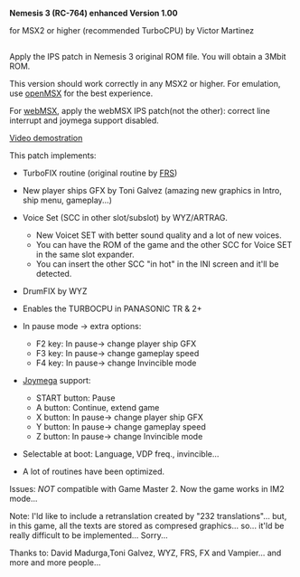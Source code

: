 **Nemesis 3 (RC-764) enhanced Version 1.00**


for MSX2 or higher (recommended TurboCPU)
by Victor Martinez
##

Apply the IPS patch in Nemesis 3 original ROM file. You will obtain a 3Mbit ROM.

This version should work correctly in any MSX2 or higher. For emulation, use [openMSX](https://openmsx.org/) for the best experience.

For [webMSX](http://webmsx.org/), apply the webMSX IPS patch(not the other): correct line interrupt and joymega support disabled.

[Video demostration](https://youtu.be/0IPT3a7ZkYE)


This patch implements:
  
  - TurboFIX routine (original routine by [FRS](http://frs.badcoffee.info/))
  - New player ships GFX by Toni Galvez (amazing new graphics in Intro, ship menu, gameplay...)
  - Voice Set (SCC in other slot/subslot) by WYZ/ARTRAG.
      - New Voicet SET with better sound quality and a lot of new voices.
      - You can have the ROM of the game and the other SCC for Voice SET in the same slot expander.
      - You can insert the other SCC "in hot" in the INI screen and it'll be detected.
  
  - DrumFIX by WYZ
  - Enables the TURBOCPU in PANASONIC TR & 2+
  - In pause mode -> extra options:
      - F2 key: In pause-> change player ship GFX
      - F3 key: In pause-> change gameplay speed
      - F4 key: In pause-> change Invincible mode
      
  - [Joymega](http://frs.badcoffee.info/hardware/joymega-en.html) support:
      - START button: Pause
      - A button: Continue, extend game
      - X button: In pause-> change player ship GFX
      - Y button: In pause-> change gameplay speed
      - Z button: In pause-> change Invincible mode
  
  - Selectable at boot: Language, VDP freq., invincible...
  - A lot of routines have been optimized.
  



Issues: *NOT* compatible with Game Master 2. Now the game works in IM2 mode...

Note: I'ld like to include a retranslation created by "232 translations"... but, in this game, all the texts are stored as
compresed graphics... so... it'ld be really difficult to be implemented... Sorry... 


Thanks to: David Madurga,Toni Galvez, WYZ, FRS, FX and Vampier... and more and more people...
